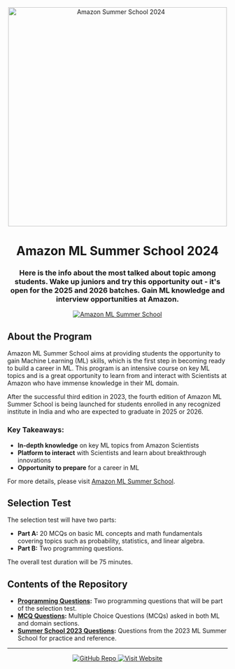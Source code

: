 <div align="center">
  <img src="https://github.com/cu-sanjay/Amazon-ML-Summer-School-2024/assets/96792511/38cb83ee-3638-4541-804a-f6534f49bf77" alt="Amazon Summer School 2024" width="500"/>
</div>
<div align="center">

<h1>Amazon ML Summer School 2024</strong></h1>

<h3>Here is the info about the most talked about topic among students. Wake up juniors and try this opportunity out - it's open for the 2025 and 2026 batches. Gain ML knowledge and interview opportunities at Amazon.</h3>

[![Amazon ML Summer School](https://img.shields.io/badge/Amazon-ML%20Summer%20School-blue?style=for-the-badge&logo=amazon)](https://amazonmlsummerschoolindia.splashthat.com/)

</div>

## About the Program
Amazon ML Summer School aims at providing students the opportunity to gain Machine Learning (ML) skills, which is the first step in becoming ready to build a career in ML. This program is an intensive course on key ML topics and is a great opportunity to learn from and interact with Scientists at Amazon who have immense knowledge in their ML domain. 

After the successful third edition in 2023, the fourth edition of Amazon ML Summer School is being launched for students enrolled in any recognized institute in India and who are expected to graduate in 2025 or 2026.

### Key Takeaways:
- **In-depth knowledge** on key ML topics from Amazon Scientists
- **Platform to interact** with Scientists and learn about breakthrough innovations
- **Opportunity to prepare** for a career in ML

For more details, please visit [Amazon ML Summer School](https://amazonmlsummerschoolindia.splashthat.com/).

## Selection Test
The selection test will have two parts:
- **Part A:** 20 MCQs on basic ML concepts and math fundamentals covering topics such as probability, statistics, and linear algebra.
- **Part B:** Two programming questions.

The overall test duration will be 75 minutes.

## Contents of the Repository
- **[Programming Questions](Programming.md):** Two programming questions that will be part of the selection test.
- **[MCQ Questions](MCQs.md):** Multiple Choice Questions (MCQs) asked in both ML and domain sections.
- **[Summer School 2023 Questions](SummerSchool2023.pdf):** Questions from the 2023 ML Summer School for practice and reference.

---

<div align="center">
  <a href="https://github.com/cu-sanjay/Amazon-ML-Summer-School-2024">
    <img src="https://img.shields.io/badge/GitHub-Repository-blue?style=for-the-badge&logo=github" alt="GitHub Repo"/>
  </a>
  <a href="https://amazonmlsummerschoolindia.splashthat.com/">
    <img src="https://img.shields.io/badge/Visit-Website-orange?style=for-the-badge&logo=amazon" alt="Visit Website"/>
  </a>
</div>
